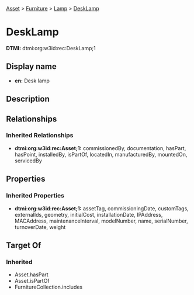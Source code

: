 [Asset](../../Asset.md) > [Furniture](../Furniture.md) > [Lamp](Lamp.md) > [DeskLamp](.)
# DeskLamp
**DTMI:** dtmi:org:w3id:rec:DeskLamp;1
## Display name
- **en:** Desk lamp
## Description
## Relationships
### Inherited Relationships
* **dtmi:org:w3id:rec:Asset;1:** commissionedBy, documentation, hasPart, hasPoint, installedBy, isPartOf, locatedIn, manufacturedBy, mountedOn, servicedBy
## Properties
### Inherited Properties
* **dtmi:org:w3id:rec:Asset;1:** assetTag, commissioningDate, customTags, externalIds, geometry, initialCost, installationDate, IPAddress, MACAddress, maintenanceInterval, modelNumber, name, serialNumber, turnoverDate, weight
## Target Of
### Inherited
* Asset.hasPart
* Asset.isPartOf
* FurnitureCollection.includes
